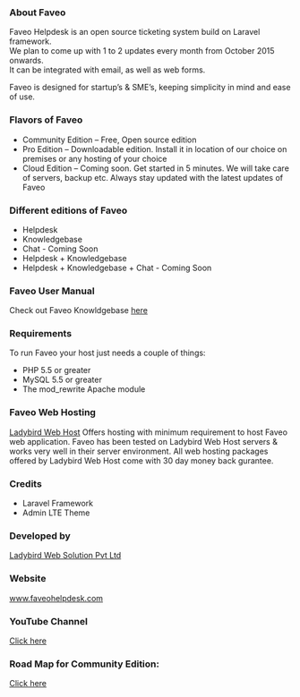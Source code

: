<h3>About Faveo</h3>
<p>Faveo Helpdesk is an open source ticketing system build on Laravel framework.<br />
 We plan to come up with 1 to 2 updates every month from October 2015 onwards.<br />
  It can be integrated with email, as well as web forms.</p>
<p>Faveo is designed for startup&rsquo;s &amp; SME&rsquo;s, keeping simplicity in mind and ease of use. </p>
<h3>Flavors of Faveo</h3>
<ul>
  <li>Community Edition – Free, Open source edition</li>
  <li>Pro Edition – Downloadable edition. Install it in location of our choice on premises or any hosting of your choice </li>
  <li>Cloud Edition – Coming soon. Get started in 5 minutes. We will take care of servers, backup etc. Always stay updated with the latest updates of Faveo</li>
</ul>

<h3>Different editions of Faveo</h3>
<ul>
  <li>Helpdesk</li>
  <li>Knowledgebase</li>
  <li>Chat - Coming Soon</li>
  <li>Helpdesk + Knowledgebase</li>
  <li>Helpdesk + Knowledgebase + Chat - Coming Soon</li>
</ul>
<h3><a id="user-content-faveo-user-manual" href="https://github.com/ladybirdweb/faveo-helpdesk#faveo-user-manual" aria-hidden="true"></a>Faveo User Manual</h3>
<p>Check out Faveo Knowldgebase <a href="http://www.ladybirdweb.com/support/knowledgebase" target="_blank">here</a></p>
<h3><a id="user-content-requirements" href="https://github.com/ladybirdweb/faveo-helpdesk#requirements" aria-hidden="true"></a>Requirements</h3>
<p>To run Faveo your host just needs a couple of things:</p>
<ul>
  <li>PHP 5.5 or greater</li>
  <li>MySQL 5.5 or greater</li>
  <li>The mod_rewrite Apache module</li>
</ul>

<h3>Faveo Web Hosting</h3>
<p><a href="http://www.store.ladybirdwebhost.com/" target="_blank">Ladybird Web Host</a> Offers hosting with minimum requirement to host Faveo web application. Faveo has been tested on Ladybird Web Host servers &amp; works very well in their server environment. All web hosting packages offered by Ladybird Web Host come with 30 day money back gurantee.</p>
<h3><a id="user-content-credits" href="https://github.com/ladybirdweb/faveo-helpdesk#credits" aria-hidden="true"></a>Credits</h3>
<ul>
  <li>Laravel Framework</li>
  <li>Admin LTE Theme</li>
</ul>
<h3><a id="user-content-developed-by" href="https://github.com/ladybirdweb/faveo-helpdesk#developed-by" aria-hidden="true"></a>Developed by</h3>
<p><a href="http://www.ladybirdweb.com/" target="_blank">Ladybird Web Solution Pvt Ltd</a></p>
<h3><a id="user-content-website" href="https://github.com/ladybirdweb/faveo-helpdesk#website" aria-hidden="true"></a>Website</h3>
<p><a href="http://www.faveohelpdesk.com/" target="_blank">www.faveohelpdesk.com</a></p>

<h3>YouTube Channel</h3>
<p><a href="https://www.youtube.com/channel/UC-eqh-h241b1janp6sU7Iiw" target="_blank">Click here</a></p>


<h3>Road Map for Community Edition:</h3>
<p><a href="http://www.faveohelpdesk.com/faveo-helpdesk-road-map" target="_blank">Click here</a></p>
